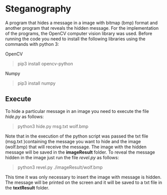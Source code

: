 
# Steganography

A program that hides a message in a image with bitmap  (bmp) format and another program that reveals the hidden message. For the implementation of the programs, the OpenCV computer vision library was used.
Before running the code you need to install the following libraries using the commands with python 3:

OpenCV
> pip3 install opencv-python

Numpy
>pip3 install numpy

## Execute

To hide a particular message in an image you need to execute the file *hide.py* as follows:
> python3 hide.py msg.txt wolf.bmp 

Note that in the execution of the python script was passed the txt file (msg.txt )containing the message you want to hide and the image (wolf.bmp) that will receive the message. The image with the hidden message will be saved in the **imageResult** folder.
To reveal the message hidden in the image just run the file *revel.py* as follows:
> python3 revel.py ./imageResult/wolf.bmp 

This time it was only necessary to insert the image with message is hidden. The message will be printed on the screen and it will be saved to a txt file in the **textResult** folder.
